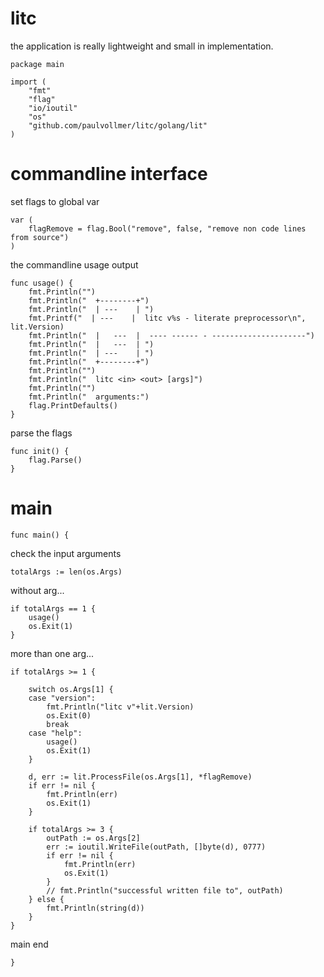 # litc

the application is really lightweight and small in implementation.

	package main

	import (
		"fmt"
		"flag"
		"io/ioutil"
		"os"
		"github.com/paulvollmer/litc/golang/lit"
	)

# commandline interface

set flags to global var

	var (
		flagRemove = flag.Bool("remove", false, "remove non code lines from source")
	)

the commandline usage output

	func usage() {
		fmt.Println("")
		fmt.Println("  +--------+")
		fmt.Println("  | ---    | ")
		fmt.Printf("  | ---    |  litc v%s - literate preprocessor\n", lit.Version)
		fmt.Println("  |   ---  |  ---- ------ - ---------------------")
		fmt.Println("  |   ---  | ")
		fmt.Println("  | ---    | ")
		fmt.Println("  +--------+")
		fmt.Println("")
		fmt.Println("  litc <in> <out> [args]")
		fmt.Println("")
		fmt.Println("  arguments:")
		flag.PrintDefaults()
	}

parse the flags

	func init() {
		flag.Parse()
	}

# main

	func main() {

check the input arguments

	totalArgs := len(os.Args)

without arg...

	if totalArgs == 1 {
		usage()
		os.Exit(1)
	}

more than one arg...

	if totalArgs >= 1 {

		switch os.Args[1] {
		case "version":
			fmt.Println("litc v"+lit.Version)
			os.Exit(0)
			break
		case "help":
			usage()
			os.Exit(1)
		}

		d, err := lit.ProcessFile(os.Args[1], *flagRemove)
		if err != nil {
			fmt.Println(err)
			os.Exit(1)
		}

		if totalArgs >= 3 {
			outPath := os.Args[2]
			err := ioutil.WriteFile(outPath, []byte(d), 0777)
			if err != nil {
				fmt.Println(err)
				os.Exit(1)
			}
			// fmt.Println("successful written file to", outPath)
		} else {
			fmt.Println(string(d))
		}
	}


main end

	}
